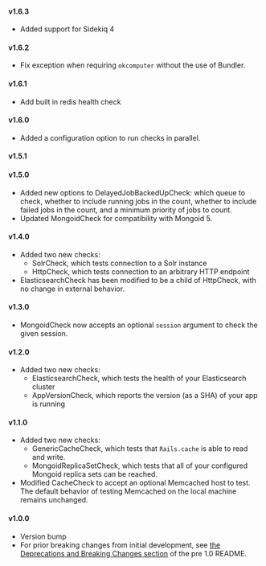 #### v1.6.3
  * Added support for Sidekiq 4

#### v1.6.2

  * Fix exception when requiring `okcomputer` without the use of Bundler.

#### v1.6.1

  * Add built in redis health check

#### v1.6.0

* Added a configuration option to run checks in parallel.

#### v1.5.1
#### v1.5.0

* Added new options to DelayedJobBackedUpCheck: which queue to check, whether to include running jobs in the count, whether to include failed jobs in the count, and a minimum priority of jobs to count.
* Updated MongoidCheck for compatibility with Mongoid 5.

#### v1.4.0

* Added two new checks:
    * SolrCheck, which tests connection to a Solr instance
    * HttpCheck, which tests connection to an arbitrary HTTP endpoint
* ElasticsearchCheck has been modified to be a child of HttpCheck, with no change in external behavior.

#### v1.3.0

* MongoidCheck now accepts an optional `session` argument to check the given session.

#### v1.2.0

* Added two new checks:
    * ElasticsearchCheck, which tests the health of your Elasticsearch cluster
    * AppVersionCheck, which reports the version (as a SHA) of your app is running

#### v1.1.0

* Added two new checks:
    * GenericCacheCheck, which tests that `Rails.cache` is able to read and write.
    * MongoidReplicaSetCheck, which tests that all of your configured Mongoid replica sets can be reached.
* Modified CacheCheck to accept an optional Memcached host to test. The default behavior of testing Memcached on the local machine remains unchanged.

#### v1.0.0

* Version bump
* For prior breaking changes from initial development, see [the Deprecations and Breaking Changes section][breaking-changes] of the pre 1.0 README.

[breaking-changes]:https://github.com/sportngin/okcomputer/blob/3f6708b333ddaf7ecc14d8c2b163335d46343f66/README.markdown#deprecations-and-breaking-changes
